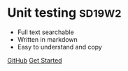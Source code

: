 # Unit testing <small>SD19W2</small>

- Full text searchable
- Written in markdown
- Easy to understand and copy

[GitHub](https://github.com/jasonkellydk/sd19w2-test/)
[Get Started](#docsify)